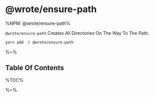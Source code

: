 # @wrote/ensure-path

%NPM: @wrote/ensure-path%

`@wrote/ensure-path` Creates All Directories On The Way To The Path.

```sh
yarn add -E @wrote/ensure-path
```

%~%

## Table Of Contents

%TOC%

%~%